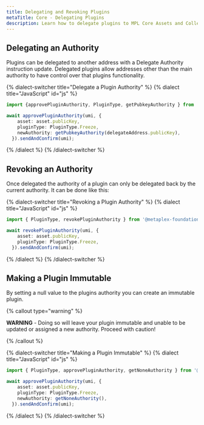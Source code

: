 ```yaml
---
title: Delegating and Revoking Plugins
metaTitle: Core - Delegating Plugins
description: Learn how to delegate plugins to MPL Core Assets and Collections
---
```


## Delegating an Authority

Plugins can be delegated to another address with a Delegate Authority instruction update. Delegated plugins allow addresses other than the main authority to have control over that plugins functionality.

{% dialect-switcher title="Delegate a Plugin Authority" %}
{% dialect title="JavaScript" id="js" %}

```ts
import {approvePluginAuthority, PluginType, getPubkeyAuthority } from '@metaplex-foundation/mpl-core'

await approvePluginAuthority(umi, {
    asset: asset.publicKey,
    pluginType: PluginType.Freeze,
    newAuthority: getPubkeyAuthority(delegateAddress.publicKey),
  }).sendAndConfirm(umi);
```

{% /dialect %}
{% /dialect-switcher %}

## Revoking an Authority

Once delegated the authority of a plugin can only be delegated back by the current authority. It can be done like this:

{% dialect-switcher title="Revoking a Plugin Authority" %}
{% dialect title="JavaScript" id="js" %}

```ts
import { PluginType, revokePluginAuthority } from '@metaplex-foundation/mpl-core'

await revokePluginAuthority(umi, {
    asset: asset.publicKey,
    pluginType: PluginType.Freeze,
  }).sendAndConfirm(umi);
```

{% /dialect %}
{% /dialect-switcher %}

## Making a Plugin Immutable

By setting a null value to the plugins authority you can create an immutable plugin.

{% callout type="warning" %}

**WARNING** - Doing so will leave your plugin immutable and unable to be updated or assigned a new authority. Proceed with caution!

{% /callout %}

{% dialect-switcher title="Making a Plugin Immutable" %}
{% dialect title="JavaScript" id="js" %}

```ts
import { PluginType, approvePluginAuthority, getNoneAuthority } from '@metaplex-foundation/mpl-core'

await approvePluginAuthority(umi, {
    asset: asset.publicKey,
    pluginType: PluginType.Freeze,
    newAuthority: getNoneAuthority(),
  }).sendAndConfirm(umi);
```

{% /dialect %}
{% /dialect-switcher %}

